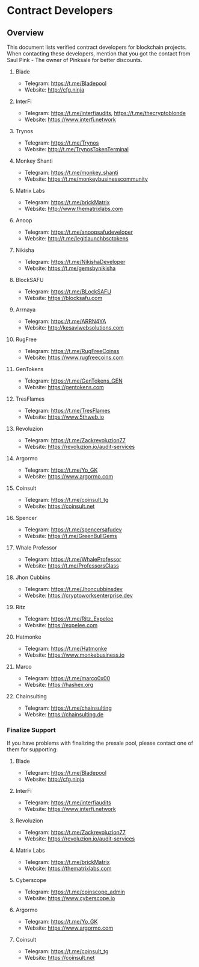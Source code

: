 # Contract Developers

## Overview
This document lists verified contract developers for blockchain projects. When contacting these developers, mention that you got the contact from Saul Pink - The owner of Pinksale for better discounts.

1. Blade

   - Telegram: https://t.me/Bladepool
   - Website: http://cfg.ninja

2. InterFi

   - Telegram: https://t.me/interfiaudits, https://t.me/thecryptoblonde
   - Website: https://www.interfi.network

3. Trynos

   - Telegram: https://t.me/Trynos
   - Website: http://t.me/TrynosTokenTerminal

4. Monkey Shanti

   - Telegram: https://t.me/monkey_shanti
   - Website: https://t.me/monkeybusinesscommunity

5. Matrix Labs

   - Telegram: https://t.me/brickMatrix
   - Website: http://www.thematrixlabs.com

6. Anoop

   - Telegram: https://t.me/anoopsafudeveloper
   - Website: http://t.me/legitlaunchbsctokens

7. Nikisha

   - Telegram: https://t.me/NikishaDeveloper
   - Website: https://t.me/gemsbynikisha

8. BlockSAFU

   - Telegram: https://t.me/BLockSAFU
   - Website: https://blocksafu.com

9. Arrnaya

    - Telegram: https://t.me/ARRN4YA
    - Website: http://kesaviwebsolutions.com

10. RugFree

    - Telegram: https://t.me/RugFreeCoinss
    - Website: https://www.rugfreecoins.com

11. GenTokens

    - Telegram: https://t.me/GenTokens_GEN
    - Website: https://gentokens.com

12. TresFlames

    - Telegram: https://t.me/TresFlames
    - Website: https://www.5thweb.io

13. Revoluzion

    - Telegram: https://t.me/Zackrevoluzion77
    - Website: https://revoluzion.io/audit-services

14. Argormo

    - Telegram: https://t.me/Yo_GK
    - Website: https://www.argormo.com

15. Coinsult

    - Telegram: https://t.me/coinsult_tg
    - Website: https://coinsult.net

16. Spencer

    - Telegram: https://t.me/spencersafudev
    - Website: https://t.me/GreenBullGems

17. Whale Professor

    - Telegram: https://t.me/WhaleProfessor
    - Website: https://t.me/ProfessorsClass

18. Jhon Cubbins

    - Telegram: https://t.me/Jhoncubbinsdev
    - Website: https://cryptoworksenterprise.dev

19. Ritz

    - Telegram: https://t.me/Ritz_Expelee
    - Website: https://expelee.com
20. Hatmonke

    - Telegram: https://t.me/Hatmonke
    - Website: https://www.monkebusiness.io

21. Marco

    - Telegram: https://t.me/marco0x00
    - Website: https://hashex.org

22. Chainsulting
    - Telegram: https://t.me/chainsulting
    - Website: https://chainsulting.de

### **Finalize Support**

If you have problems with finalizing the presale pool, please contact one of them for supporting:

1. Blade

    - Telegram: https://t.me/Bladepool
    - Website: http://cfg.ninja

2. InterFi

    - Telegram: https://t.me/interfiaudits
    - Website: https://www.interfi.network

3. Revoluzion

    - Telegram: https://t.me/Zackrevoluzion77
    - Website: https://revoluzion.io/audit-services

4. Matrix Labs

    - Telegram: https://t.me/brickMatrix
    - Website: https://thematrixlabs.com

5. Cyberscope

    - Telegram: https://t.me/coinscope_admin
    - Website: https://www.cyberscope.io

6. Argormo

    - Telegram: https://t.me/Yo_GK
    - Website: https://www.argormo.com

7. Coinsult
    - Telegram: https://t.me/coinsult_tg
    - Website: https://coinsult.net

